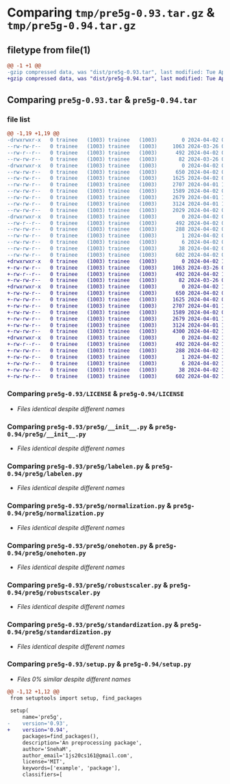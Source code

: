 # Comparing `tmp/pre5g-0.93.tar.gz` & `tmp/pre5g-0.94.tar.gz`

## filetype from file(1)

```diff
@@ -1 +1 @@
-gzip compressed data, was "dist/pre5g-0.93.tar", last modified: Tue Apr  2 08:34:49 2024, max compression
+gzip compressed data, was "dist/pre5g-0.94.tar", last modified: Tue Apr  2 11:28:33 2024, max compression
```

## Comparing `pre5g-0.93.tar` & `pre5g-0.94.tar`

### file list

```diff
@@ -1,19 +1,19 @@
-drwxrwxr-x   0 trainee   (1003) trainee   (1003)        0 2024-04-02 08:34:49.644710 pre5g-0.93/
--rw-rw-r--   0 trainee   (1003) trainee   (1003)     1063 2024-03-26 07:38:31.000000 pre5g-0.93/LICENSE
--rw-r--r--   0 trainee   (1003) trainee   (1003)      492 2024-04-02 08:34:49.644710 pre5g-0.93/PKG-INFO
--rw-rw-r--   0 trainee   (1003) trainee   (1003)       82 2024-03-26 07:39:06.000000 pre5g-0.93/README.md
-drwxrwxr-x   0 trainee   (1003) trainee   (1003)        0 2024-04-02 08:34:49.642711 pre5g-0.93/pre5g/
--rw-rw-r--   0 trainee   (1003) trainee   (1003)      650 2024-04-02 05:39:34.000000 pre5g-0.93/pre5g/__init__.py
--rw-rw-r--   0 trainee   (1003) trainee   (1003)     1625 2024-04-02 05:38:57.000000 pre5g-0.93/pre5g/labelen.py
--rw-rw-r--   0 trainee   (1003) trainee   (1003)     2707 2024-04-01 11:33:46.000000 pre5g-0.93/pre5g/normalization.py
--rw-rw-r--   0 trainee   (1003) trainee   (1003)     1589 2024-04-02 05:34:03.000000 pre5g-0.93/pre5g/onehoten.py
--rw-rw-r--   0 trainee   (1003) trainee   (1003)     2679 2024-04-01 11:29:12.000000 pre5g-0.93/pre5g/robustscaler.py
--rw-rw-r--   0 trainee   (1003) trainee   (1003)     3124 2024-04-01 11:39:06.000000 pre5g-0.93/pre5g/standardization.py
--rw-rw-r--   0 trainee   (1003) trainee   (1003)     2029 2024-04-02 08:33:25.000000 pre5g-0.93/pre5g/winsorization.py
-drwxrwxr-x   0 trainee   (1003) trainee   (1003)        0 2024-04-02 08:34:49.643710 pre5g-0.93/pre5g.egg-info/
--rw-r--r--   0 trainee   (1003) trainee   (1003)      492 2024-04-02 08:34:49.000000 pre5g-0.93/pre5g.egg-info/PKG-INFO
--rw-rw-r--   0 trainee   (1003) trainee   (1003)      288 2024-04-02 08:34:49.000000 pre5g-0.93/pre5g.egg-info/SOURCES.txt
--rw-rw-r--   0 trainee   (1003) trainee   (1003)        1 2024-04-02 08:34:49.000000 pre5g-0.93/pre5g.egg-info/dependency_links.txt
--rw-rw-r--   0 trainee   (1003) trainee   (1003)        6 2024-04-02 08:34:49.000000 pre5g-0.93/pre5g.egg-info/top_level.txt
--rw-rw-r--   0 trainee   (1003) trainee   (1003)       38 2024-04-02 08:34:49.644710 pre5g-0.93/setup.cfg
--rw-rw-r--   0 trainee   (1003) trainee   (1003)      602 2024-04-02 08:34:06.000000 pre5g-0.93/setup.py
+drwxrwxr-x   0 trainee   (1003) trainee   (1003)        0 2024-04-02 11:28:33.671693 pre5g-0.94/
+-rw-rw-r--   0 trainee   (1003) trainee   (1003)     1063 2024-03-26 07:38:31.000000 pre5g-0.94/LICENSE
+-rw-r--r--   0 trainee   (1003) trainee   (1003)      492 2024-04-02 11:28:33.670693 pre5g-0.94/PKG-INFO
+-rw-rw-r--   0 trainee   (1003) trainee   (1003)       82 2024-03-26 07:39:06.000000 pre5g-0.94/README.md
+drwxrwxr-x   0 trainee   (1003) trainee   (1003)        0 2024-04-02 11:28:33.669693 pre5g-0.94/pre5g/
+-rw-rw-r--   0 trainee   (1003) trainee   (1003)      650 2024-04-02 05:39:34.000000 pre5g-0.94/pre5g/__init__.py
+-rw-rw-r--   0 trainee   (1003) trainee   (1003)     1625 2024-04-02 05:38:57.000000 pre5g-0.94/pre5g/labelen.py
+-rw-rw-r--   0 trainee   (1003) trainee   (1003)     2707 2024-04-01 11:33:46.000000 pre5g-0.94/pre5g/normalization.py
+-rw-rw-r--   0 trainee   (1003) trainee   (1003)     1589 2024-04-02 05:34:03.000000 pre5g-0.94/pre5g/onehoten.py
+-rw-rw-r--   0 trainee   (1003) trainee   (1003)     2679 2024-04-01 11:29:12.000000 pre5g-0.94/pre5g/robustscaler.py
+-rw-rw-r--   0 trainee   (1003) trainee   (1003)     3124 2024-04-01 11:39:06.000000 pre5g-0.94/pre5g/standardization.py
+-rw-rw-r--   0 trainee   (1003) trainee   (1003)     4300 2024-04-02 11:28:12.000000 pre5g-0.94/pre5g/winsorization.py
+drwxrwxr-x   0 trainee   (1003) trainee   (1003)        0 2024-04-02 11:28:33.670693 pre5g-0.94/pre5g.egg-info/
+-rw-r--r--   0 trainee   (1003) trainee   (1003)      492 2024-04-02 11:28:33.000000 pre5g-0.94/pre5g.egg-info/PKG-INFO
+-rw-rw-r--   0 trainee   (1003) trainee   (1003)      288 2024-04-02 11:28:33.000000 pre5g-0.94/pre5g.egg-info/SOURCES.txt
+-rw-rw-r--   0 trainee   (1003) trainee   (1003)        1 2024-04-02 11:28:33.000000 pre5g-0.94/pre5g.egg-info/dependency_links.txt
+-rw-rw-r--   0 trainee   (1003) trainee   (1003)        6 2024-04-02 11:28:33.000000 pre5g-0.94/pre5g.egg-info/top_level.txt
+-rw-rw-r--   0 trainee   (1003) trainee   (1003)       38 2024-04-02 11:28:33.671693 pre5g-0.94/setup.cfg
+-rw-rw-r--   0 trainee   (1003) trainee   (1003)      602 2024-04-02 11:28:25.000000 pre5g-0.94/setup.py
```

### Comparing `pre5g-0.93/LICENSE` & `pre5g-0.94/LICENSE`

 * *Files identical despite different names*

### Comparing `pre5g-0.93/pre5g/__init__.py` & `pre5g-0.94/pre5g/__init__.py`

 * *Files identical despite different names*

### Comparing `pre5g-0.93/pre5g/labelen.py` & `pre5g-0.94/pre5g/labelen.py`

 * *Files identical despite different names*

### Comparing `pre5g-0.93/pre5g/normalization.py` & `pre5g-0.94/pre5g/normalization.py`

 * *Files identical despite different names*

### Comparing `pre5g-0.93/pre5g/onehoten.py` & `pre5g-0.94/pre5g/onehoten.py`

 * *Files identical despite different names*

### Comparing `pre5g-0.93/pre5g/robustscaler.py` & `pre5g-0.94/pre5g/robustscaler.py`

 * *Files identical despite different names*

### Comparing `pre5g-0.93/pre5g/standardization.py` & `pre5g-0.94/pre5g/standardization.py`

 * *Files identical despite different names*

### Comparing `pre5g-0.93/setup.py` & `pre5g-0.94/setup.py`

 * *Files 0% similar despite different names*

```diff
@@ -1,12 +1,12 @@
 from setuptools import setup, find_packages
 
 setup(
     name='pre5g',
-    version='0.93',
+    version='0.94',
     packages=find_packages(),
     description='An preprocessing package',
     author='SnehaM',
     author_email='1js20cs161@gmail.com',
     license='MIT',
     keywords=['example', 'package'],
     classifiers=[
```

